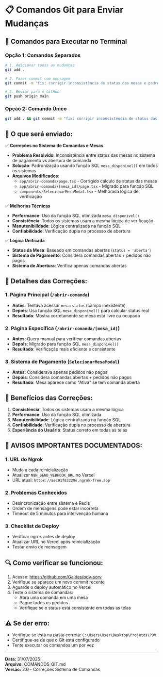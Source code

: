 # 📋 Comandos Git para Enviar Mudanças

## 🚀 Comandos para Executar no Terminal

### **Opção 1: Comandos Separados**

```bash
# 1. Adicionar todas as mudanças
git add .

# 2. Fazer commit com mensagem
git commit -m "fix: corrigir inconsistência de status das mesas e padronizar verificação"

# 3. Enviar para o GitHub
git push origin main
```

### **Opção 2: Comando Único**

```bash
git add . && git commit -m "fix: corrigir inconsistência de status das mesas e padronizar verificação" && git push origin main
```

## 📝 O que será enviado:

✅ **Correções no Sistema de Comandas e Mesas**
- **Problema Resolvido**: Inconsistência entre status das mesas no sistema de pagamento vs abertura de comanda
- **Solução**: Padronização usando função SQL `mesa_disponivel()` em todos os sistemas
- **Arquivos Modificados**:
  - `app/abrir-comanda/page.tsx` - Corrigido cálculo de status das mesas
  - `app/abrir-comanda/[mesa_id]/page.tsx` - Migrado para função SQL
  - `components/SelecionarMesaModal.tsx` - Melhorada lógica de verificação

✅ **Melhorias Técnicas**
- **Performance**: Uso da função SQL otimizada `mesa_disponivel()`
- **Consistência**: Todos os sistemas usam a mesma lógica de verificação
- **Manutenibilidade**: Lógica centralizada na função SQL
- **Confiabilidade**: Verificação dupla no processo de abertura

✅ **Lógica Unificada**
- **Status da Mesa**: Baseado em comandas abertas (`status = 'aberta'`)
- **Sistema de Pagamento**: Considera comandas abertas + pedidos não pagos
- **Sistema de Abertura**: Verifica apenas comandas abertas

## 🔧 Detalhes das Correções:

### **1. Página Principal (`/abrir-comanda`)**
- **Antes**: Tentava acessar `mesa.status` (campo inexistente)
- **Depois**: Usa função SQL `mesa_disponivel()` para calcular status real
- **Resultado**: Mostra corretamente se mesa está livre ou ocupada

### **2. Página Específica (`/abrir-comanda/[mesa_id]`)**
- **Antes**: Query manual para verificar comandas abertas
- **Depois**: Migrado para função SQL `mesa_disponivel()`
- **Resultado**: Verificação mais eficiente e consistente

### **3. Sistema de Pagamento (`SelecionarMesaModal`)**
- **Antes**: Considerava apenas pedidos não pagos
- **Depois**: Considera comandas abertas + pedidos não pagos
- **Resultado**: Mesa aparece como "Ativa" se tem comanda aberta

## 🎯 Benefícios das Correções:

1. **Consistência**: Todos os sistemas usam a mesma lógica
2. **Performance**: Uso da função SQL otimizada
3. **Manutenibilidade**: Lógica centralizada na função SQL
4. **Confiabilidade**: Verificação dupla no processo de abertura
5. **Experiência do Usuário**: Status correto em todas as telas

## 🚨 AVISOS IMPORTANTES DOCUMENTADOS:

### **1. URL do Ngrok**
- Muda a cada reinicialização
- Atualizar `N8N_SEND_WEBHOOK_URL` no Vercel
- URL atual: `https://aec91f83329e.ngrok-free.app`

### **2. Problemas Conhecidos**
- Desincronização entre sistema e Redis
- Ordem de mensagens pode estar incorreta
- Timeout de 5 minutos para intervenção humana

### **3. Checklist de Deploy**
- Verificar ngrok antes de deploy
- Atualizar URL no Vercel após reinicialização
- Testar envio de mensagem

## 🔍 Como verificar se funcionou:

1. Acesse: https://github.com/Galdes/pdv-sorv
2. Verifique se aparece um novo commit recente
3. Aguarde o deploy automático no Vercel
4. Teste o sistema de comandas:
   - Abra uma comanda em uma mesa
   - Pague todos os pedidos
   - Verifique se o status está consistente em todas as telas

## ⚠️ Se der erro:

- Verifique se está na pasta correta: `C:\Users\User\Desktop\Projetos\PDV`
- Certifique-se de que o Git está configurado
- Tente executar os comandos um por vez

---

**Data:** 31/07/2025  
**Arquivo:** COMANDOS_GIT.md  
**Versão:** 2.0 - Correções Sistema de Comandas